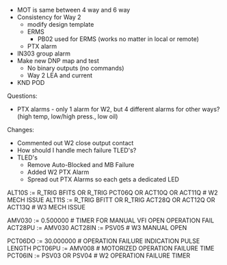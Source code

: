 - MOT is same between 4 way and 6 way
- Consistency for Way 2
	- modify design template
	- ERMS
		- PB02 used for ERMS (works no matter in local or remote)
	- PTX alarm
- IN303 group alarm
- Make new DNP map and test
	- No binary outputs (no commands)
	- Way 2 LEA and current
- KND POD

Questions:
- PTX alarms - only 1 alarm for W2, but 4 different alarms for other ways? (high temp, low/high press., low oil)


Changes:
- Commented out W2 close output contact
- How should I handle mech failure TLED's?
- TLED's
	- Remove Auto-Blocked and MB Failure
	- Added W2 PTX Alarm
	- Spread out PTX Alarms so each gets a dedicated LED



ALT10S := R_TRIG BFITS OR R_TRIG PCT06Q OR ACT10Q OR ACT11Q # W2 MECH ISSUE
ALT11S := R_TRIG BFITT OR R_TRIG ACT28Q OR ACT12Q OR ACT13Q # W3 MECH ISSUE


AMV030 := 0.500000 # TIMER FOR MANUAL VFI OPEN OPERATION FAIL
ACT28PU := AMV030
ACT28IN := PSV05 # W3 MANUAL OPEN

PCT06DO := 30.000000 # OPERATION FAILURE INDICATION PULSE LENGTH
PCT06PU := AMV008 # MOTORIZED OPERATION FAILURE TIME
PCT06IN := PSV03 OR PSV04 # W2 OPERATION FAILURE TIMER